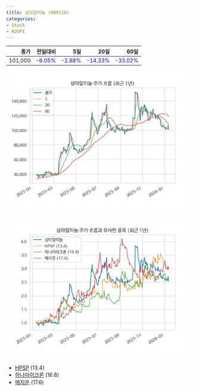 ```yaml
---
title: 삼아알미늄 (006110)
categories:
- Stock
- KOSPI
---
```


|종가|전일대비|5일|20일|60일|
|---:|-------:|--:|---:|---:|
|101,000|<span style="color: blue">-6.05%</span>|<span style="color: blue">-2.88%</span>|<span style="color: blue">-14.33%</span>|<span style="color: blue">-33.02%</span>|


<!-- more -->

![006110](/assets/images/stock/006110.png)

![006110](/assets/images/stock/006110_sim.png)

- [HPSP](/403870/) (13.4)
- [하나마이크론](/067310/) (16.8)
- [메지온](/140410/) (17.6)